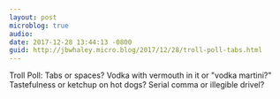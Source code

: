 ```yaml
---
layout: post
microblog: true
audio: 
date: 2017-12-28 13:44:13 -0800
guid: http://jbwhaley.micro.blog/2017/12/28/troll-poll-tabs.html
---
```

Troll Poll: Tabs or spaces? Vodka with vermouth in it or "vodka martini?" Tastefulness or ketchup on hot dogs? Serial comma or illegible drivel?
